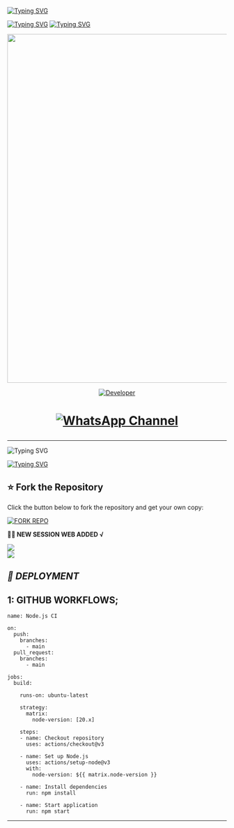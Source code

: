 <a href="https://git.io/typing-svg"><img src="https://readme-typing-svg.demolab.com?font=Black+Ops+One&size=100&pause=1000&color=FF0000&center=true&width=1000&height=200&lines=ROVER-" alt="Typing SVG" /></a>
  </div>
<a href="https://git.io/typing-svg"><img src="https://readme-typing-svg.demolab.com?font=Black+Ops+One&size=100&pause=1000&color=0000FF&center=true&width=1500&height=300&lines=%C2%A9+RUSSIAN+MAFIA;%C2%A9+HACKLINK+TECH.INC" alt="Typing SVG" /></a>  
<a href="https://git.io/typing-svg"><img src="https://readme-typing-svg.demolab.com?font=Black+Ops+One&size=100&pause=1000&color=0000FF&center=true&width=1500&height=300&lines=%C2%A9+TOXYIC+HACKY;%C2%A9+TOXYIC+HACKY" alt="Typing SVG" /></a>  

<p align="center">
  <img src="https://files.catbox.moe/bwh07a.jpg" width="800"/>
</p>

<p align="center">
  <a href="https://github.com/Russian-mafia1"><img title="Developer" src="https://img.shields.io/badge/Author-HACKLINK*%20TECH-FF00FF.svg?style=big-square&logo=github" /></a>
</p>

<div align="center">

<h1 align="center">

  
[![WhatsApp Channel](https://img.shields.io/badge/Join-WhatsApp%20Channel-9ACD32?style=big-square&logo=whatsapp)](https://whatsapp.com/channel/0029Vb6Gy5XDzgTBTarvMW1O)
</div>

---------
<img src="https://readme-typing-svg.herokuapp.com?font=Fira+Code&size=25&duration=3000&color=00FF00&background=000000&center=true&vCenter=true&width=600&lines=⚡+TERROR+XMD+BETTER+OPTION;🔥+The+Most+Powerful+WhatsApp+Bot;💻+developed+by+HACKLINK+TECH+INC;🚀+HACKLINK-XD-+Solutions;🌈+Fast+⚡+Secure+🔒+Reliable+✅" alt="Typing SVG">

 [![Typing SVG](https://readme-typing-svg.herokuapp.com?font=monospace-ExtraBold&color=blue&lines=𝗙𝗢𝗥𝗞+𝗔𝗡𝗗+𝗦𝗧𝗔𝗥+⭐+𝗥𝗘𝗣𝗢)](https://git.io/typing-svg)

 ## ⭐ Fork the Repository

Click the button below to fork the repository and get your own copy:

[![FORK REPO](https://img.shields.io/badge/FORK%20REPO-Click%20Here-007ACC?style=for-the-badge&logo=github)](https://github.com/Russian-mafia1/ROVER-XMD/fork)

  **⛓️‍💥 NEW SESSION WEB ADDED √**
  
  <a href='https://russian-mafia.onrender.com/' target="_blank">
    <img src='https://img.shields.io/badge/PAIR_CODE-FF0000?style=for-the-badge&logo=matrix&logoColor=white&labelColor=000000'/>
  </a></br>

<a href='https://muzansspair1.onrender.com/' target="_blank">
    <img src='https://img.shields.io/badge/PAIR_CODE2-FF0000?style=for-the-badge&logo=matrix&logoColor=white&labelColor=000000'/>
  </a></br>

## _📡 DEPLOYMENT_

## 1: GITHUB WORKFLOWS;

```
name: Node.js CI

on:
  push:
    branches:
      - main
  pull_request:
    branches:
      - main

jobs:
  build:

    runs-on: ubuntu-latest

    strategy:
      matrix:
        node-version: [20.x]

    steps:
    - name: Checkout repository
      uses: actions/checkout@v3

    - name: Set up Node.js
      uses: actions/setup-node@v3
      with:
        node-version: ${{ matrix.node-version }}

    - name: Install dependencies
      run: npm install

    - name: Start application
      run: npm start
```

-------
